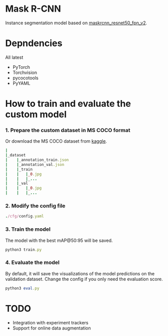 # Mask R-CNN
Instance segmentation model based on [maskrcnn_resnet50_fpn_v2](https://pytorch.org/vision/main/models/mask_rcnn.html).
# Depndencies
All latest
- PyTorch
- Torchvision
- pycocotools
- PyYAML
# How to train and evaluate the custom model
### 1. Prepare the custom dataset in MS COCO format
Or download the MS COCO dataset from [kaggle](https://www.kaggle.com/datasets/awsaf49/coco-2017-dataset).
```rb
|
|_dataset
|    |_annotation_train.json
|    |_annotation_val.json
|    |_train
|    |   |_0.jpg
|    |   |_...
|    |_val
|    |   |_0.jpg
|    |   |_...
```
### 2. Modify the config file
```rb
./cfg/config.yaml
```
### 3. Train the model
The model with the best mAP@50:95 will be saved.
```rb
python3 train.py
```
### 4. Evaluate the model
By default, it will save the visualizations of the model predictions on the validation dataset. Change the config if you only need the evaluation score.
```rb
python3 eval.py
```
# TODO
- Integration with experiment trackers
- Support for online data augmentation